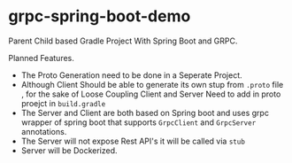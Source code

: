 # grpc-spring-boot-demo
Parent Child based Gradle Project With Spring Boot and GRPC.

Planned Features.

* The Proto Generation need to be done in a Seperate Project.
* Although Client Should be able to generate its own stup from ``` .proto ``` file , for the sake of  Loose Coupling Client and Server Need to add in proto proejct in  ``` build.gradle ```
* The Server and Client are both based on Spring boot and uses grpc wrapper of spring boot that supports ``` GrpcClient ``` and ``` GrpcServer ``` annotations.
* The Server will not expose Rest API's it will be called via ``` stub ``` 
* Server will be Dockerized.
